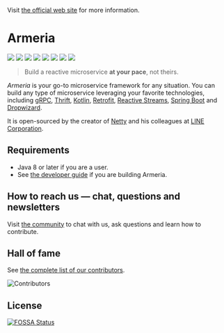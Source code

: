 Visit [the official web site](https://armeria.dev/) for more information.

# Armeria

<a href="https://github.com/line/armeria"><img src="https://img.shields.io/github/stars/line/armeria.svg?style=social" /></a>
<a href="https://twitter.com/armeria_project"><img src="https://img.shields.io/twitter/follow/armeria_project.svg?label=Follow" /></a>
<a href="https://armeria.dev/s/slack"><img src="https://img.shields.io/badge/chat-on%20Slack-brightgreen.svg?style=social&amp;logo=slack" /></a>
<a href="https://github.com/line/armeria/contributors"><img src="https://img.shields.io/github/contributors/line/armeria.svg" /></a>
<a href="https://github.com/line/armeria/pulse"><img src="https://img.shields.io/github/commit-activity/m/line/armeria.svg?label=commits" /></a>
<a href="https://search.maven.org/search?q=g:com.linecorp.armeria%20AND%20a:armeria"><img src="https://img.shields.io/maven-central/v/com.linecorp.armeria/armeria.svg?label=version" /></a>
<a href="https://github.com/line/armeria/commits"><img src="https://img.shields.io/github/release-date/line/armeria.svg?label=release" /></a>
<a href="https://app.fossa.com/projects/git%2Bgithub.com%2Fhoneycindy%2Farmeria?ref=badge_shield" alt="FOSSA Status"><img src="https://app.fossa.com/api/projects/git%2Bgithub.com%2Fhoneycindy%2Farmeria.svg?type=shield"/></a>

> Build a reactive microservice **at your pace**, not theirs.

_Armeria_ is your go-to microservice framework for any situation. You can build any type of
microservice leveraging your favorite technologies, including [gRPC](https://grpc.io/),
[Thrift](https://thrift.apache.org/), [Kotlin](https://kotlinlang.org/),
[Retrofit](https://square.github.io/retrofit/), [Reactive Streams](https://www.reactive-streams.org/),
[Spring Boot](https://spring.io/projects/spring-boot) and [Dropwizard](https://www.dropwizard.io/).

It is open-sourced by the creator of [Netty](https://netty.io/) and his colleagues at
[LINE Corporation](https://engineering.linecorp.com/en/).

## Requirements

- Java 8 or later if you are a user.
- See [the developer guide](https://armeria.dev/community/developer-guide/) if you are building Armeria.

## How to reach us — chat, questions and newsletters

Visit [the community](https://armeria.dev/community/) to chat with us, ask questions and learn how to contribute.

## Hall of fame

See [the complete list of our contributors](https://github.com/line/armeria/contributors).

<img
  src="https://opencollective.com/armeria/contributors.svg?width=890&button=false"
  title="Contributors"
  alt="Contributors"
/>


## License
[![FOSSA Status](https://app.fossa.com/api/projects/git%2Bgithub.com%2Fhoneycindy%2Farmeria.svg?type=large)](https://app.fossa.com/projects/git%2Bgithub.com%2Fhoneycindy%2Farmeria?ref=badge_large)